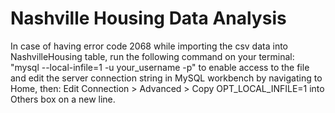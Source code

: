 # Nashville Housing Data Analysis

In case of having error code 2068 while importing the csv data into NashvilleHousing table, run the following command on your terminal: "mysql --local-infile=1 -u your_username -p" to enable access to the file and edit the server connection string in MySQL workbench by navigating to Home, then: Edit Connection > Advanced > Copy OPT_LOCAL_INFILE=1 into Others box on a new line.
